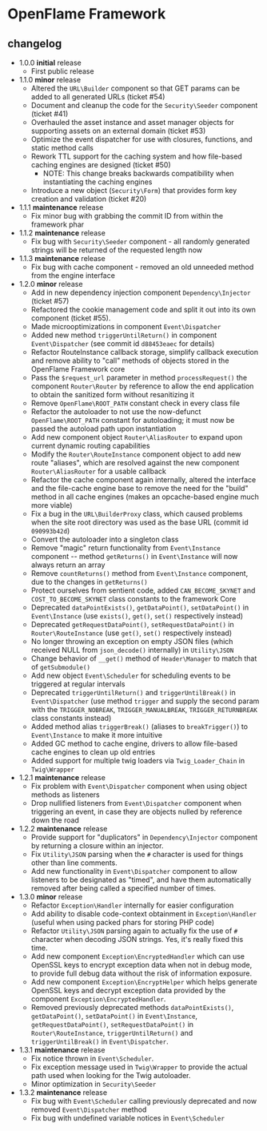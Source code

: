 # OpenFlame Framework

## changelog

 - 1.0.0 **initial** release
	 - First public release
 - 1.1.0 **minor** release
	 - Altered the `URL\Builder` component so that GET params can be added to all generated URLs (ticket #54)
	 - Document and cleanup the code for the `Security\Seeder` component (ticket #41)
	 - Overhauled the asset instance and asset manager objects for supporting assets on an external domain (ticket #53)
	 - Optimize the event dispatcher for use with closures, functions, and static method calls
	 - Rework TTL support for the caching system and how file-based caching engines are designed (ticket #50)
		- NOTE: This change breaks backwards compatibility when instantiating the caching engines
	 - Introduce a new object (`Security\Form`) that provides form key creation and validation (ticket #20)
 - 1.1.1 **maintenance** release
	 - Fix minor bug with grabbing the commit ID from within the framework phar
 - 1.1.2 **maintenance** release
	 - Fix bug with `Security\Seeder` component - all randomly generated strings will be returned of the requested length now
 - 1.1.3 **maintenance** release
	 - Fix bug with cache component - removed an old unneeded method from the engine interface
 - 1.2.0 **minor** release
	 - Add in new dependency injection component `Dependency\Injector` (ticket #57)
	 - Refactored the cookie management code and split it out into its own component (ticket #55).
	 - Made microoptimizations in component `Event\Dispatcher`
	 - Added new method `triggerUntilReturn()` in component `Event\Dispatcher` (see commit id `d88453eaec` for details)
	 - Refactor RouteInstance callback storage, simplify callback execution and remove ability to "call" methods of objects stored in the OpenFlame Framework core
	 - Pass the `$request_url` parameter in method `processRequest()` the component `Router\Router` by reference to allow the end application to obtain the sanitized form without resanitizing it
	 - Remove `OpenFlame\ROOT_PATH` constant check in every class file
	 - Refactor the autoloader to not use the now-defunct `OpenFlame\ROOT_PATH` constant for autoloading; it must now be passed the autoload path upon instantiation
	 - Add new component object `Router\AliasRouter` to expand upon current dynamic routing capabilities
	 - Modify the `Router\RouteInstance` component object to add new route "aliases", which are resolved against the new component `Router\AliasRouter` for a usable callback
	 - Refactor the cache component again internally, altered the interface and the file-cache engine base to remove the need for the "build" method  in all cache engines (makes an opcache-based engine much more viable)
	 - Fix a bug in the `URL\BuilderProxy` class, which caused problems when the site root directory was used as the base URL (commit id `090993b42d`)
	 - Convert the autoloader into a singleton class
	 - Remove "magic" return functionality from `Event\Instance` component -- method `getReturns()` in `Event\Instance` will now always return an array
	 - Remove `countReturns()` method from `Event\Instance` component, due to the changes in `getReturns()`
	 - Protect ourselves from sentient code, added `CAN_BECOME_SKYNET` and `COST_TO_BECOME_SKYNET` class constants to the framework Core
	 - Deprecated `dataPointExists()`, `getDataPoint()`, `setDataPoint()` in `Event\Instance` (use `exists()`, `get()`, `set()` respectively instead)
	 - Deprecated `getRequestDataPoint()`, `setRequestDataPoint()` in `Router\RouteInstance` (use `get()`, `set()` respectively instead)
	 - No longer throwing an exception on empty JSON files (which received NULL from `json_decode()` internally) in `Utility\JSON`
	 - Change behavior of `__get()` method of `Header\Manager` to match that of `getSubmodule()`
	 - Add new object `Event\Scheduler` for scheduling events to be triggered at regular intervals
	 - Deprecated `triggerUntilReturn()` and `triggerUntilBreak()` in `Event\Dispatcher` (use method `trigger` and supply the second param with the `TRIGGER_NOBREAK`, `TRIGGER_MANUALBREAK`, `TRIGGER_RETURNBREAK` class constants instead)
	 - Added method alias `triggerBreak()` (aliases to `breakTrigger()`) to `Event\Instance` to make it more intuitive
	 - Added GC method to cache engine, drivers to allow file-based cache engines to clean up old entries
	 - Added support for multiple twig loaders via `Twig_Loader_Chain` in `Twig\Wrapper`
 - 1.2.1 **maintenance** release
	 - Fix problem with `Event\Dispatcher` component when using object methods as listeners
	 - Drop nullified listeners from `Event\Dispatcher` component when triggering an event, in case they are objects nulled by reference down the road
 - 1.2.2 **maintenance** release
	 - Provide support for "duplicators" in `Dependency\Injector` component by returning a closure within an injector.
	 - Fix `Utility\JSON` parsing when the `#` character is used for things other than line comments.
	 - Add new functionality in `Event\Dispatcher` component to allow listeners to be designated as "timed", and have them automatically removed after being called a specified number of times.
 - 1.3.0 **minor** release
	 - Refactor `Exception\Handler` internally for easier configuration
	 - Add ability to disable code-context obtainment in `Exception\Handler` (useful when using packed phars for storing PHP code)
	 - Refactor `Utility\JSON` parsing again to actually fix the use of `#` character when decoding JSON strings.  Yes, it's really fixed this time.
	 - Add new component `Exception\EncryptedHandler` which can use OpenSSL keys to encrypt exception data when not in debug mode, to provide full debug data without the risk of information exposure.
	 - Add new component `Exception\EncryptHelper` which helps generate OpenSSL keys and decrypt exception data provided by the component `Exception\EncryptedHandler`.
	 - Removed previously deprecated methods  `dataPointExists()`, `getDataPoint()`, `setDataPoint()` in `Event\Instance`, `getRequestDataPoint()`, `setRequestDataPoint()` in `Router\RouteInstance`, `triggerUntilReturn()` and `triggerUntilBreak()` in `Event\Dispatcher`.
 - 1.3.1 **maintenance** release
	 - Fix notice thrown in `Event\Scheduler`.
	 - Fix exception message used in `Twig\Wrapper` to provide the actual path used when looking for the Twig autoloader.
	 - Minor optimization in `Security\Seeder`
 - 1.3.2 **maintenance** release
	 - Fix bug with `Event\Scheduler` calling previously deprecated and now removed `Event\Dispatcher` method
	 - Fix bug with undefined variable notices in `Event\Scheduler`
